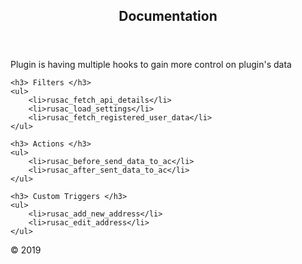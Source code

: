 <header>
	<!-- <img src="https://ps.w.org/registered-user-sync-activecampaign/assets/banner-772x250.jpg"> -->
	<h2>Documentation</h2>
</header>
<div class="docs-body">
	Plugin is having multiple hooks to gain more control on plugin's data

	<h3> Filters </h3>
	<ul>
		<li>rusac_fetch_api_details</li>
		<li>rusac_load_settings</li>
		<li>rusac_fetch_registered_user_data</li>
	</ul>

	<h3> Actions </h3>
	<ul>
		<li>rusac_before_send_data_to_ac</li>
		<li>rusac_after_sent_data_to_ac</li>
	</ul>

	<h3> Custom Triggers </h3>
	<ul>
		<li>rusac_add_new_address</li>
		<li>rusac_edit_address</li>
	</ul>
</div>
<footer>
	&copy; 2019 
</footer>
